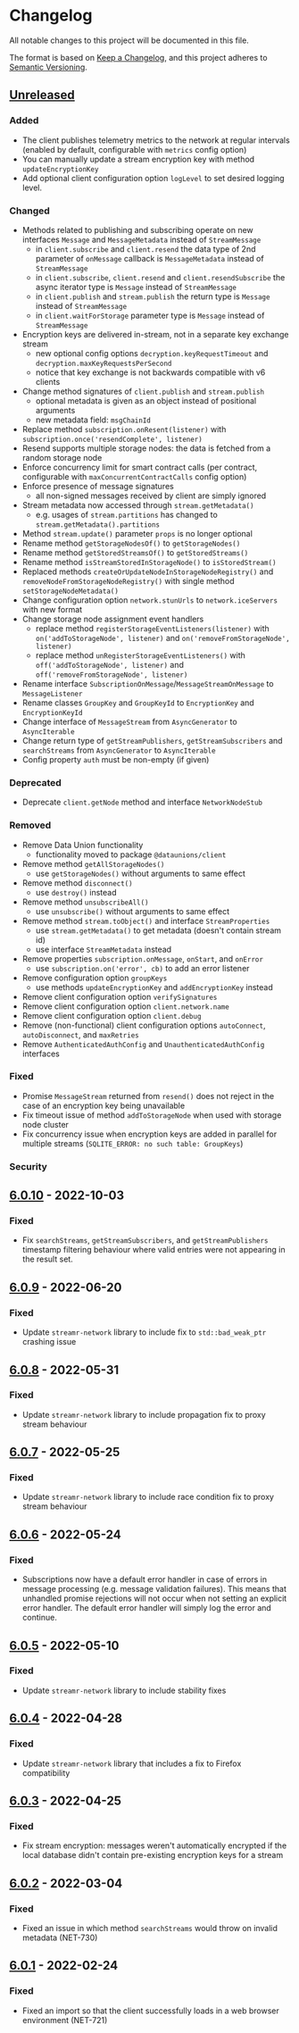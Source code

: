 # Changelog
All notable changes to this project will be documented in this file.

The format is based on [Keep a Changelog](https://keepachangelog.com/en/1.0.0/),
and this project adheres to [Semantic Versioning](https://semver.org/spec/v2.0.0.html).

## [Unreleased]

### Added

- The client publishes telemetry metrics to the network at regular intervals (enabled by default, configurable with `metrics` config option)
- You can manually update a stream encryption key with method `updateEncryptionKey`
- Add optional client configuration option `logLevel` to set desired logging level.

### Changed

- Methods related to publishing and subscribing operate on new interfaces `Message` and `MessageMetadata` instead of `StreamMessage`
  - in `client.subscribe` and `client.resend` the data type of 2nd parameter of `onMessage` callback is `MessageMetadata` instead of `StreamMessage`
  - in `client.subscribe`, `client.resend` and `client.resendSubscribe` the async iterator type is `Message` instead of `StreamMessage`
  - in `client.publish` and `stream.publish` the return type is `Message` instead of `StreamMessage`
  - in `client.waitForStorage` parameter type is `Message` instead of `StreamMessage`
- Encryption keys are delivered in-stream, not in a separate key exchange stream
  - new optional config options `decryption.keyRequestTimeout` and `decryption.maxKeyRequestsPerSecond`
  - notice that key exchange is not backwards compatible with v6 clients
- Change method signatures of `client.publish` and `stream.publish`
  - optional metadata is given as an object instead of positional arguments
  - new metadata field: `msgChainId`
- Replace method `subscription.onResent(listener)` with `subscription.once('resendComplete', listener)`
- Resend supports multiple storage nodes: the data is fetched from a random storage node
- Enforce concurrency limit for smart contract calls (per contract, configurable with `maxConcurrentContractCalls` config option)
- Enforce presence of message signatures
  - all non-signed messages received by client are simply ignored
- Stream metadata now accessed through `stream.getMetadata()`
  - e.g. usages of `stream.partitions` has changed to `stream.getMetadata().partitions`
- Method `stream.update()` parameter `props` is no longer optional
- Rename method `getStorageNodesOf()` to `getStorageNodes()`
- Rename method `getStoredStreamsOf()` to `getStoredStreams()`
- Rename method `isStreamStoredInStorageNode()` to `isStoredStream()`
- Replaced methods `createOrUpdateNodeInStorageNodeRegistry()` and `removeNodeFromStorageNodeRegistry()` with single method `setStorageNodeMetadata()`
- Change configuration option `network.stunUrls` to `network.iceServers` with new format
- Change storage node assignment event handlers
  - replace method `registerStorageEventListeners(listener)` with `on('addToStorageNode', listener)` and `on('removeFromStorageNode', listener)`
  - replace method `unRegisterStorageEventListeners()` with `off('addToStorageNode', listener)` and `off('removeFromStorageNode', listener)`
- Rename interface `SubscriptionOnMessage`/`MessageStreamOnMessage` to `MessageListener`
- Rename classes `GroupKey` and `GroupKeyId` to `EncryptionKey` and `EncryptionKeyId`
- Change interface of `MessageStream` from `AsyncGenerator` to `AsyncIterable`
- Change return type of `getStreamPublishers`, `getStreamSubscribers` and `searchStreams` from `AsyncGenerator` to `AsyncIterable`
- Config property `auth` must be non-empty (if given)

### Deprecated

- Deprecate `client.getNode` method and interface `NetworkNodeStub`

### Removed

- Remove Data Union functionality
  - functionality moved to package `@dataunions/client`
- Remove method `getAllStorageNodes()`
  - use `getStorageNodes()` without arguments to same effect
- Remove method `disconnect()`
  - use `destroy()` instead
- Remove method `unsubscribeAll()`
  - use `unsubscribe()` without arguments to same effect
- Remove method `stream.toObject()` and interface `StreamProperties`
  - use `stream.getMetadata()` to get metadata (doesn't contain stream id)
  - use interface `StreamMetadata` instead
- Remove properties `subscription.onMessage`, `onStart`, and `onError`
  - use `subscription.on('error', cb)` to add an error listener
- Remove configuration option `groupKeys`
  - use methods `updateEncryptionKey` and `addEncryptionKey` instead
- Remove client configuration option `verifySignatures`
- Remove client configuration option `client.network.name`
- Remove client configuration option `client.debug`
- Remove (non-functional) client configuration options `autoConnect`, `autoDisconnect`, and `maxRetries`
- Remove `AuthenticatedAuthConfig` and `UnauthenticatedAuthConfig` interfaces

### Fixed

- Promise `MessageStream` returned from `resend()` does not reject in the case of an encryption key being unavailable
- Fix timeout issue of method `addToStorageNode` when used with storage node cluster
- Fix concurrency issue when encryption keys are added in parallel for multiple streams (`SQLITE_ERROR: no such table: GroupKeys`)

### Security


## [6.0.10] - 2022-10-03

### Fixed

- Fix `searchStreams`, `getStreamSubscribers`, and `getStreamPublishers` timestamp filtering behaviour where valid
  entries were not appearing in the result set.

## [6.0.9] - 2022-06-20

### Fixed

- Update `streamr-network` library to include fix to `std::bad_weak_ptr` crashing issue

## [6.0.8] - 2022-05-31

### Fixed

- Update `streamr-network` library to include propagation fix to proxy stream behaviour

## [6.0.7] - 2022-05-25

### Fixed

- Update `streamr-network` library to include race condition fix to proxy stream behaviour

## [6.0.6] - 2022-05-24

### Fixed

- Subscriptions now have a default error handler in case of errors in message processing (e.g. message validation failures).
  This means that unhandled promise rejections will not occur when not setting an explicit error handler. The default error
  handler will simply log the error and continue.

## [6.0.5] - 2022-05-10

### Fixed

- Update `streamr-network` library to include stability fixes

## [6.0.4] - 2022-04-28

### Fixed
- Update `streamr-network` library that includes a fix to Firefox compatibility

## [6.0.3] - 2022-04-25

### Fixed
- Fix stream encryption: messages weren't automatically encrypted if the local database didn't contain pre-existing encryption keys for a stream

## [6.0.2] - 2022-03-04

### Fixed
- Fixed an issue in which method `searchStreams` would throw on invalid metadata (NET-730)

## [6.0.1] - 2022-02-24

### Fixed
- Fixed an import so that the client successfully loads in a web browser environment (NET-721)

[Unreleased]: https://github.com/streamr-dev/network-monorepo/compare/client/v6.0.10...HEAD
[6.0.10]: https://github.com/streamr-dev/network-monorepo/compare/client/v6.0.9...client/v6.0.10
[6.0.9]: https://github.com/streamr-dev/network-monorepo/compare/client/v6.0.8...client/v6.0.9
[6.0.8]: https://github.com/streamr-dev/network-monorepo/compare/client/v6.0.7...client/v6.0.8
[6.0.7]: https://github.com/streamr-dev/network-monorepo/compare/client/v6.0.6...client/v6.0.7
[6.0.6]: https://github.com/streamr-dev/network-monorepo/compare/client/v6.0.5...client/v6.0.6
[6.0.5]: https://github.com/streamr-dev/network-monorepo/compare/client/v6.0.4...client/v6.0.5
[6.0.4]: https://github.com/streamr-dev/network-monorepo/compare/client/v6.0.3...client/v6.0.4
[6.0.3]: https://github.com/streamr-dev/network-monorepo/compare/client/v6.0.2...client/v6.0.3
[6.0.2]: https://github.com/streamr-dev/network-monorepo/compare/client/v6.0.1...client/v6.0.2
[6.0.1]: https://github.com/streamr-dev/network-monorepo/compare/client/v6.0.0...client/v6.0.1
